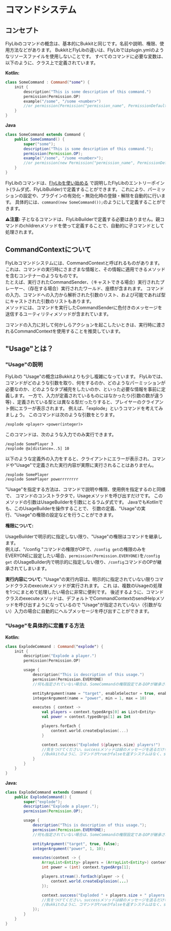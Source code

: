 # コマンドシステム

## コンセプト

FlyLibのコマンドの概念は、基本的にBukkitと同じです。名前や説明、権限、使用方法などがあります。 BukkitとFlyLibの違いは、FlyLibではplugin.ymlのようなリソースファイルを使用しないことです。
すべてのコマンドに必要な変数は、以下のように、クラス上で定義されています。

**Kotlin:**

```kotlin
class SomeCommand : Command("some") {
    init {
        description("This is some description of this command.")
        permission(Permission.OP)
        example("/some", "/some <number>")
        //or permission(Permission("permission_name", PermissionDefault.TRUE))
    }
}
```

**Java**

```java
class SomeCommand extends Command {
    public SomeCommand() {
        super("some");
        description("This is some description of this command.");
        permission(Permission.OP);
        example("/some", "/some <number>");
        //or permission(new Permission("permission_name", PermissionDefault.TRUE));
    }
}
```

FlyLibのコマンドは、[FlyLibを使い始める](https://github.com/TeamKun/flylib-reloaded/blob/master/wiki/ja/getting-started.md)
で説明したFlyLibのエントリーポイント(ラムダ式、FlyLibBuilder)で定義することができます。 これにより、パーミッションの設定や、プラグインの有効化・無効化時の登録・解除を自動的に行います。
具体的には、`command(new SomeCommand());`のようにして定義することができます。

**⚠️注意:** 子となるコマンドは、FlyLibBuilderで定義する必要はありません。親コマンドのchildrenメソッドを使って定義することで、自動的に子コマンドとして処理されます。

## CommandContextについて

FlyLibコマンドシステムには、CommandContextと呼ばれるものがあります。これは、コマンドの実行時にさまざまな情報と、その情報に適用できるメソッドを含むコンテナーのようなものです。    
たとえば、実行されたCommandSender、（キャストできる場合）実行されたプレーヤー、（存在する場合）実行されたワールド、座標が含まれます。
コマンドの入力、コマンドへの入力から解析された引数のリスト、および可能であれば型にキャストされた引数のリストもあります。  
メソッドには、コマンドを実行したCommandSenderに色付きのメッセージを送信するユーティリティメソッドが含まれています。

コマンドの入力に対して何かしらアクションを起こしたいときは、実行時に渡されるCommandContextを使用することを推奨しています。

## "Usage"とは？

### "Usage"の説明

FlyLibの "Usage"の概念はBukkitよりも少し複雑になっています。
FlyLibでは、コマンドがどのような引数を取り、何をするのか、どのようなパーミッションが必要なのか、どのようなタブ補完をしたいのか、といった必要な情報を事前に定義します。 一方で、入力が定義されているものにはなかったり(引数の数が違う等)
、定義されている型とは異なる型だったりすると、プレイヤーのクライアント側にエラーが表示されます。 例えば、「explode」というコマンドを考えてみましょう。 このコマンドは次のような引数をとります。

```
/explode <player> <power(integer)>
```

このコマンドは、次のような入力でのみ実行できます。

```
/explode SomePlayer 3
/explode @a[distance=..5] 10
```

以下のような定義外の入力をすると、クライアントにエラーが表示され、コマンドや"Usage"で定義された実行内容が実際に実行されることはありません。

```
/explode SomePlayer
/explode SomePlayer powerrrrrrrr
```

"Usage"を指定する方法は、コマンドで説明や権限、使用例を指定するのと同様で、 コマンドのコンストラクタで，Usageメソッドを呼び出すだけです。 このメソッドの引数はUsageBuilderを引数にとるラムダ式です。
JavaでもKotlinでも、このUsageBuilderを操作することで、 引数の定義、"Usage"の実行、"Usage"の権限の設定などを行うことができます。

**権限について:**

UsageBuilderで明示的に指定しない限り、"Usage"の権限はコマンドを継承します。  
例えば、"/config "コマンドの権限がOPで、`/config get`の権限のみをEVERYONEに設定したい場合、`permission(Permission.EVERYONE)`を`/config get`
のUsageBuilder内で明示的に指定しない限り、`/config`コマンドのOPが継承されてしまいます。

**実行内容について:**
"Usage"の実行内容は、明示的に指定されていない限りコマンドクラスのexecuteメソッドが実行されます。 これ は、複数のUsageの処理を1つにまとめて処理したい場合に非常に便利です。
後述するように、コマンドクラスのexecuteメソッドは、デフォルトでCommandContextのsendHelpメソッドを呼び出すようになっているので
"Usage"が指定されていない（引数がない）入力の場合に自動的にヘルプメッセージを呼び出すことができます。

### "Usage"を具体的に定義する方法

**Kotlin:**

```kotlin
class ExplodeCommand : Command("explode") {
    init {
        description("Explode a player.")
        permission(Permission.OP)

        usage {
            description("This is description of this usage.")
            permission(Permission.EVERYONE)
            //何も指定されていない場合は、SomeCommandの権限設定であるOPが継承されます。

            entityArgument(name = "target", enableSelector = true, enableEntities = false)
            integerArgument(name = "power", min = 1, max = 10)

            executes { context ->
                val players = context.typedArgs[0] as List<Entity>
                val power = context.typedArgs[1] as Int

                players.forEach {
                    context.world.createExplosion(...)
                }

                context.success("Exploded ${players.size} players!")
                //気をつけてください。successメソッドは緑のメッセージを送るだけなので注意が必要です。 
                //Bukkitのように、コマンドがtrueかfalseを返すシステムはなく、successメソッドを呼んでもほかの処理は変わりません。
            }
        }
    }
}
```

**Java:**

```java
class ExplodeCommand extends Command {
    public ExplodeCommand() {
        super("explode");
        description("Explode a player.");
        permission(Permission.OP);

        usage {
            description("This is description of this usage.");
            permission(Permission.EVERYONE);
            //何も指定されていない場合は、SomeCommandの権限設定であるOPが継承されます。

            entityArgument("target", true, false);
            integerArgument("power", 1, 10);

            executes(context -> {
                ArrayList<Entity> players = (ArrayList<Entity>) context.typedArgs[0];
                int power = (int) context.typedArgs[1];

                players.stream().forEach(player -> {
                    context.world.createExplosion(...)
                });

                context.success("Exploded " + players.size + " players!");
                //気をつけてください。successメソッドは緑のメッセージを送るだけなので注意が必要です。 
                //Bukkitのように、コマンドがtrueかfalseを返すシステムはなく、successメソッドを呼んでもほかの処理は変わりません。
            });
        }
    }
}
```